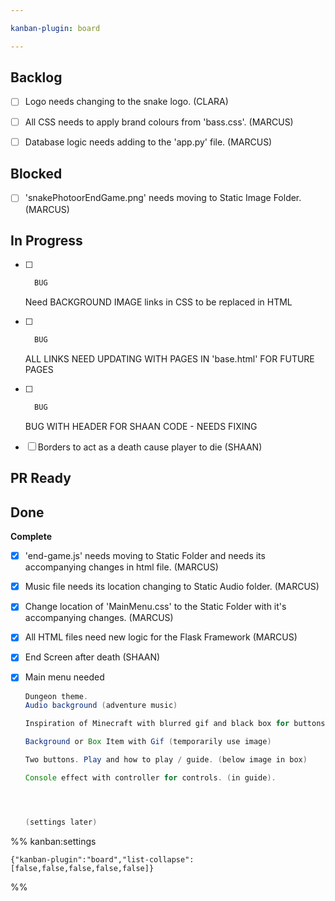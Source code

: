 ```yaml
---

kanban-plugin: board

---
```


## Backlog

- [ ] Logo needs changing to the snake logo. (CLARA)
- [ ] All CSS needs to apply brand colours from 'bass.css'. (MARCUS)
- [ ] Database logic needs adding to the 'app.py' file. (MARCUS)


## Blocked

- [ ] 'snakePhotoorEndGame.png' needs moving to Static Image Folder. (MARCUS)


## In Progress

- [ ] ```java
	BUG
	```
	
	Need BACKGROUND IMAGE links in CSS to be replaced in HTML
- [ ] ```java
	BUG
	```
	
	ALL LINKS NEED UPDATING WITH PAGES IN 'base.html' FOR FUTURE PAGES
- [ ] ```java
	BUG
	```
	
	BUG WITH HEADER FOR SHAAN CODE - NEEDS FIXING
- [ ] Borders to act as a death cause player to die (SHAAN)


## PR Ready



## Done

**Complete**
- [x] 'end-game.js' needs moving to Static Folder and needs its accompanying changes in html file. (MARCUS)
- [x] Music file needs its location changing to Static Audio folder. (MARCUS)
- [x] Change location of 'MainMenu.css' to the Static Folder with it's accompanying changes. (MARCUS)
- [x] All HTML files need new logic for the Flask Framework (MARCUS)
- [x] End Screen after death (SHAAN)
- [x] Main menu needed 
	
	```java
	Dungeon theme.
	Audio background (adventure music)
	
	Inspiration of Minecraft with blurred gif and black box for buttons.
	
	Background or Box Item with Gif (temporarily use image)
	
	Two buttons. Play and how to play / guide. (below image in box)
	
	Console effect with controller for controls. (in guide).
	
	
	
	
	(settings later)
	```




%% kanban:settings
```
{"kanban-plugin":"board","list-collapse":[false,false,false,false,false]}
```
%%
